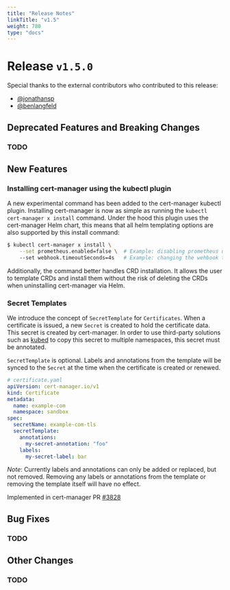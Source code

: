 ```yaml
---
title: "Release Notes"
linkTitle: "v1.5"
weight: 780
type: "docs"
---
```


# Release `v1.5.0`

Special thanks to the external contributors who contributed to this release:

* [@jonathansp](https://github.com/jonathansp)
* [@benlangfeld](https://github.com/benlangfeld)

## Deprecated Features and Breaking Changes

### TODO

## New Features

### Installing cert-manager using the kubectl plugin

A new experimental command has been added to the cert-manager kubectl plugin. Installing cert-manager is now as simple as running the `kubectl cert-manager x install` command. Under the hood this plugin uses the cert-manager Helm chart, this means that all helm templating options are also supported by this install command:

```bash
$ kubectl cert-manager x install \
    --set prometheus.enabled=false \  # Example: disabling prometheus using a Helm parameter
    --set webhook.timeoutSeconds=4s   # Example: changing the wehbook timeout using a Helm parameter
```

Additionally, the command better handles CRD installation. It allows the user to template CRDs and install them without the risk of deleting the CRDs when uninstalling cert-manager via Helm.

### Secret Templates

We introduce the concept of `SecretTemplate` for `Certificates`. When a certificate is issued, a new `Secret` is created to hold the certificate data. This secret is created by cert-manager. In order to use third-party solutions such as [kubed](https://github.com/kubeops/kubed) to copy this secret to multiple namespaces, this secret must be annotated.

`SecretTemplate` is optional. Labels and annotations from the template will be synced to the `Secret` at the time when the certificate is created or renewed.

```yaml
# certificate.yaml
apiVersion: cert-manager.io/v1
kind: Certificate
metadata:
  name: example-com
  namespace: sandbox
spec:
  secretName: example-com-tls
  secretTemplate:
    annotations:
      my-secret-annotation: "foo"
    labels:
      my-secret-label: bar
```
*Note*: Currently labels and annotations can only be added or replaced, but not removed. Removing any labels or annotations from the template or removing the template itself will have no effect.

Implemented in cert-manager PR [#3828][]

[#3828]: https://github.com/jetstack/cert-manager/pull/3828 "feat: add support to secretTemplates"

## Bug Fixes

### TODO

## Other Changes

### TODO

